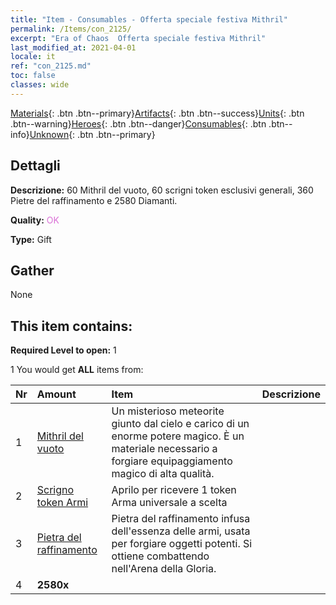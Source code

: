 ```yaml
---
title: "Item - Consumables - Offerta speciale festiva Mithril"
permalink: /Items/con_2125/
excerpt: "Era of Chaos  Offerta speciale festiva Mithril"
last_modified_at: 2021-04-01
locale: it
ref: "con_2125.md"
toc: false
classes: wide
---
```

 [Materials](/it/Items/){: .btn .btn--primary}[Artifacts](/it/Items/Artifacts/){: .btn .btn--success}[Units](/it/Items/Units/){: .btn .btn--warning}[Heroes](/it/Items/Heroes/){: .btn .btn--danger}[Consumables](/it/Items/Consumables/){: .btn .btn--info}[Unknown](/it/Items/Unknown/){: .btn .btn--primary}

## Dettagli
 **Descrizione:** 60 Mithril del vuoto, 60 scrigni token esclusivi generali, 360 Pietre del raffinamento e 2580 Diamanti.

 **Quality:** <span style="color: #DA70D6">OK</span>

 **Type:** Gift

## Gather

  None

## This item contains:

 **Required Level to open:** 1

 1 You would get **ALL** items  from:

  | Nr | Amount |     Item    | Descrizione |
  |:---|:-------|:------------|:-----------:|
  | 1 | [Mithril del vuoto](/it/Items/con_817/) | Un misterioso meteorite giunto dal cielo e carico di un enorme potere magico. È un materiale necessario a forgiare equipaggiamento magico di alta qualità. | 
  | 2 | [Scrigno token Armi](/it/Items/con_1367/) | Aprilo per ricevere 1 token Arma universale a scelta | 
  | 3 | [Pietra del raffinamento](/it/Items/con_814/) | Pietra del raffinamento infusa dell'essenza delle armi, usata per forgiare oggetti potenti. Si ottiene combattendo nell'Arena della Gloria. | 
  | 4 |  **2580x** | <i class="fas fa-gem"/> |  | 
